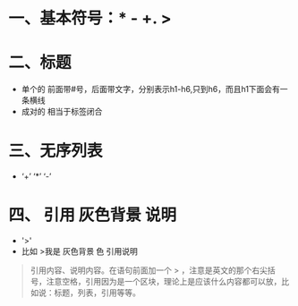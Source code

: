 # 一、基本符号：* - +. >
# 二、标题 
  + 单个的 前面带#号，后面带文字，分别表示h1-h6,只到h6，而且h1下面会有一条横线
  + 成对的 相当于标签闭合 
# 三、无序列表
  + ‘+’ ‘*’ ‘-’
# 四、  引用 灰色背景 说明
  *  '>'
  * 比如 >我是 灰色背景 色 引用说明
  > 引用内容、说明内容。在语句前面加一个 > ，注意是英文的那个右尖括号，注意空格，引用因为是一个区块，理论上是应该什么内容都可以放，比如说：标题，列表，引用等等。
